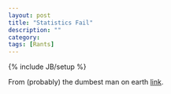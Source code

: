 ```yaml
---
layout: post
title: "Statistics Fail"
description: ""
category:
tags: [Rants]
---
```

{% include JB/setup %}

From (probably) the dumbest man on earth [link](http://www.youtube.com/watch?v=IEuEkyzTKFY).
